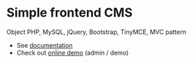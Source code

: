 # Simple frontend CMS
Object PHP, MySQL, jQuery, Bootstrap, TinyMCE, MVC pattern

<ul>
  <li>See <a href="https://design.media.pl/github/frontend-cms/Documentation.pdf" target="blank">documentation</a></li>
  <li>Check out <a href="https://design.media.pl/github/frontend-cms/">online demo</a> (admin / demo)</li>
</ul>
